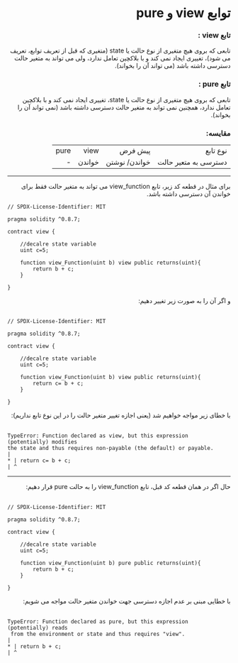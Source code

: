 ﻿<div dir="rtl">

# توابع view و pure 

### تابع view :
تابعی که بروی هیچ متغیری از نوع حالت یا state (متغیری که قبل از تعریف توابع، تعریف می شود)، تغییری ایجاد نمی کند و با بلاکچین تعامل ندارد، ولی می تواند به متغیر حالت دسترسی داشته باشد (می تواند آن را بخواند).

### تابع pure :
تابعی که بروی هیچ متغیری از نوع حالت یا state، تغییری ایجاد نمی کند و با بلاکچین تعامل ندارد، همچنین نمی تواند به متغیر حالت دسترسی داشته باشد (نمی تواند آن را بخواند).
    
### مقایسه:
    
<table>
    <tr>
        <td>نوع تابع</td>
        <td>پیش فرض</td>
        <td>view</td>
        <td>pure</td>
    </tr>
    <tr>
        <td>دسترسی به متعیر حالت</td>
        <td>خواندن/ نوشتن</td>
        <td>خواندن</td>
        <td>-</td>
    </tr>
    
</table>    
    
-------------------------------------------------
    
برای مثال در قطعه کد زیر، تابع view_function می تواند به متغیر حالت فقط برای خواندن آن دسترسی داشته باشد.
</div>

```
// SPDX-License-Identifier: MIT

pragma solidity ^0.8.7;

contract view {

    //decalre state variable
    uint c=5;
    
    function view_Function(uint b) view public returns(uint){
        return b + c;
    }

}
```
<div dir="rtl">
و اگر آن را به صورت زیر تغییر دهیم: 
</div>
<br>

```
// SPDX-License-Identifier: MIT

pragma solidity ^0.8.7;

contract view {

    //decalre state variable
    uint c=5;

    function view_Function(uint b) view public returns(uint){
        return c= b + c;
    }

}
```
<div dir="rtl">
با خطای زیر مواجه خواهیم شد (یعنی اجازه تغییر متغیر حالت را در این نوع تابع نداریم):
</div>
<br>

```
TypeError: Function declared as view, but this expression (potentially) modifies 
the state and thus requires non-payable (the default) or payable.
|
* | return c= b + c;
| ^
```
-------------------------------------------------

<div dir="rtl">
حال اگر در همان قطعه کد قبل، تابع view_function را به حالت pure قرار دهیم:
</div>
<br>

```
// SPDX-License-Identifier: MIT

pragma solidity ^0.8.7;

contract view {

    //decalre state variable
    uint c=5;

    function view_Function(uint b) pure public returns(uint){
        return b + c;
    }

}
```
<div dir="rtl">
 با خطایی مبنی بر عدم اجازه دسترسی جهت خواندن متغیر حالت مواجه می شویم:
</div>
<br>

```
TypeError: Function declared as pure, but this expression (potentially) reads
 from the environment or state and thus requires "view".
|
* | return b + c;
| ^
```
